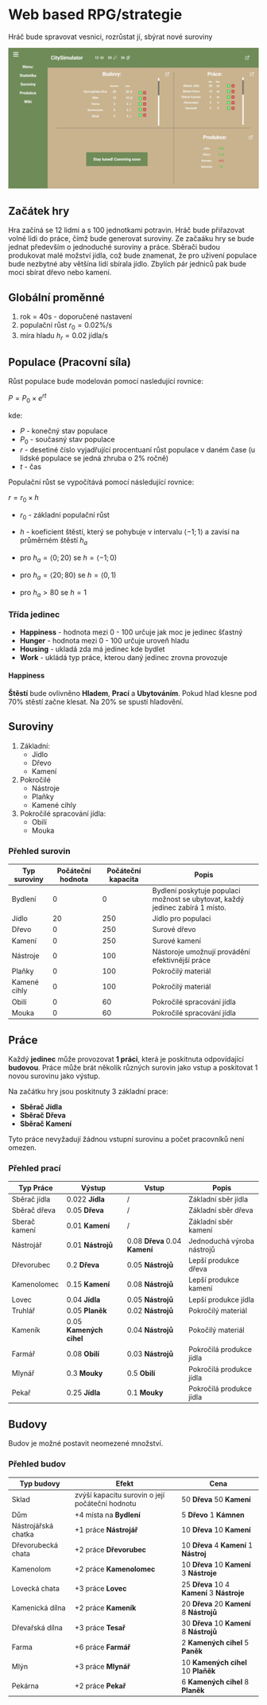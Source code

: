 # Web based RPG/strategie

Hráč bude spravovat vesnici, rozrůstat jí, sbýrat nové suroviny

![Mockup design](/img/design.jpg)

## Začátek hry

Hra začíná se 12 lidmi a s 100 jednotkami potravin. Hráč bude přiřazovat volné lidi do práce, čímž bude generovat suroviny. Ze začaáku hry se bude jednat především o jednoduché suroviny a práce. Sběrači budou produkovat malé možství jídla, což bude znamenat, že pro uživení populace bude nezbytné aby většína lidí sbírala jídlo. Zbylích pár jedniců pak bude moci sbírat dřevo nebo kamení.

## Globální proměnné

1. rok = 40s - doporučené nastavení
2. populační růst $r_0 = 0.02$%/s
3. míra hladu $h_r=0.02$ jídla/s

## Populace (Pracovní síla)

Růst populace bude modelován pomocí nasledující rovnice:

$P = P_0×e^{rt}$

kde:

- $P$ - konečný stav populace
- $P_0$ - současný stav populace
- $r$ - desetiné číslo vyjadřující procentuaní růst populace v daném čase (u lidské populace se jedná zhruba o 2% ročně)
- $t$ - čas

Populační růst se vypočítává pomocí následující rovnice:

$r =r_0×h$

- $r_0$ - základní populační růst

- $h$ - koeficient štěstí, který se pohybuje v intervalu $⟨-1;1⟩$ a zavisí na průměrném štěstí $h_a$
- pro $h_a=⟨0;20)$ se $h=⟨-1;0)$
- pro $h_a=⟨20;80)$ se $h=⟨0,1)$
- pro $h_a>80$ se $h=1$

### Třída jedinec

- __Happiness__ - hodnota mezi 0 - 100 určuje jak moc je jedinec šťastný
- __Hunger__ - hodnota mezi 0 - 100 určuje uroveň hladu
- __Housing__ - ukladá zda má jedinec kde bydlet
- __Work__ - ukládá typ práce, kterou daný jedinec zrovna provozuje

#### Happiness

__Štěstí__ bude ovlivněno __Hladem__, __Prací__ a __Ubytováním__. Pokud hlad klesne pod 70% stěstí začne klesat. Na 20% se spustí hladovění.

## Suroviny

1. Základní:
   - Jídlo
   - Dřevo
   - Kamení
2. Pokročilé
    - Nástroje
    - Plaňky
    - Kamené cihly
3. Pokročilé spracování jídla:
    - Obilí
    - Mouka

### Přehled surovin

| Typ suroviny | Počáteční hodnota | Počáteční kapacita | Popis |
| --- | --- | --- | --- |
| Bydlení | 0 | 0 | Bydlení poskytuje populaci možnost se ubytovat, každý jedinec zabírá 1 místo.
| Jídlo | 20 | 250 | Jídlo pro populaci |
| Dřevo | 0 | 250 | Surové dřevo |
| Kamení | 0 | 250 | Surové kamení |
| Nástroje | 0 | 100 | Nástoroje umožnují provádění efektivnější práce |
| Plaňky | 0 | 100 | Pokročilý materiál |
| Kamené cihly | 0 | 100 | Pokročilý materiál |
| Obilí | 0 | 60 | Pokročilé spracování jídla |
| Mouka | 0 | 60 | Pokročilé spracování jídla |

## Práce

Každý __jedinec__ může provozovat __1 práci__, která je poskitnuta odpovídající __budovou__. Práce může brát několik různých surovin jako vstup a poskitovat 1 novou surovinu jako výstup.

Na začátku hry jsou poskitnuty 3 základní prace:

- __Sběrač Jídla__
- __Sběrač Dřeva__
- __Sběrač Kamení__

Tyto práce nevyžadují žádnou vstupní surovinu a počet pracovníků není omezen.

### Přehled prací

| Typ Práce | Výstup | Vstup | Popis |
| --- | --- | --- | --- |
| Sběrač jídla | 0.022 __Jídla__ | / | Základní sběr jídla |
| Sběrač dřeva | 0.05 __Dřeva__ | / |  Základní sběr dřeva |
| Sberač kamení | 0.01 __Kamení__ | / | Základní sběr kamení |
| Nástrojář | 0.01 __Nástrojů__ | 0.08 __Dřeva__ 0.04 __Kamení__ | Jednoduchá výroba nástrojů |
| Dřevorubec | 0.2 __Dřeva__ | 0.05 __Nástrojů__ | Lepší produkce dřeva |
| Kamenolomec | 0.15 __Kamení__ | 0.08 __Nástrojů__ | Lepší produkce kamení |
| Lovec | 0.04 __Jídla__ | 0.05 __Nástrojů__ | Lepší produkce jídla |
| Truhlář | 0.05 __Planěk__ | 0.02 __Nástrojů__ | Pokročilý materiál |
| Kameník | 0.05 __Kamených cihel__ | 0.04 __Nástrojů__ | Pokočilý materiál |
| Farmář | 0.08 __Obilí__ | 0.03 __Nástrojů__ | Pokročilá produkce jídla |
| Mlynář | 0.3 __Mouky__ | 0.5 __Obilí__ |  Pokročilá produkce jídla |
| Pekař | 0.25 __Jídla__ | 0.1 __Mouky__ | Pokročilá produkce jídla |

## Budovy

Budov je možné postavit  neomezené množství.

### Přehled budov

| Typ budovy | Efekt | Cena |
| --- | --- | --- |
| Sklad | zvýší kapacitu surovin o její počáteční hodnotu | 50 __Dřeva__ 50 __Kamení__ |
| Dům | +4 místa na __Bydlení__ | 5 __Dřevo__ 1 __Kámnen__ |
| Nástrojářská chatka | +1 práce __Nástrojář__ | 10 __Dřeva__ 10 __Kamení__ |
| Dřevorubecká chata | +2 práce __Dřevorubec__ | 10 __Dřeva__ 4 __Kamení__ 1 __Nástroj__ |
| Kamenolom | +2 práce __Kamenolomec__ | 10 __Dřeva__ 10 __Kamení__ 3 __Nástroje__ |
| Lovecká chata | +3 práce __Lovec__ | 25 __Dřeva__ 10 4 __Kamení__ 3 __Nástroje__ |
| Kamenická dílna | +2 práce __Kameník__ | 20 __Dřeva__ 20 __Kamení__ 8 __Nástrojů__ |
| Dřevařská dílna | +3 práce __Tesař__ | 30 __Dřeva__ 10 __Kamení__ 8 __Nástrojů__
| Farma | +6 práce __Farmář__ | 2 __Kamených cihel__ 5 __Paněk__ |
| Mlýn | +3 práce __Mlynář__ | 10 __Kamených cihel__ 10 __Plaňěk__ |
| Pekárna | +2 práce __Pekař__ | 6 __Kamených cihel__ 8 __Planěk__ |
